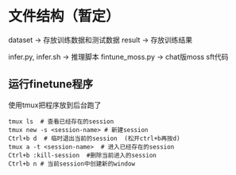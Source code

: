 # 文件结构（暂定）

dataset -> 存放训练数据和测试数据
result -> 存放训练结果

infer.py, infer.sh -> 推理脚本
fintune_moss.py -> chat版moss sft代码

## 运行finetune程序

使用tmux把程序放到后台跑了

```
tmux ls  # 查看已经存在的session
tmux new -s <session-name> # 新建session
Ctrl+b d  # 临时退出当前的session  (松开ctrl+b再按d)
tmux a -t <session-name>  # 进入已经存在的session
Ctrl+b :kill-session  #删除当前进入的session 
Ctrl+b n # 当前session中创建新的window
```

